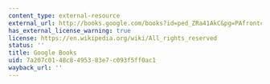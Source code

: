 ```yaml
---
content_type: external-resource
external_url: http://books.google.com/books?id=ped_ZRa41AkC&pg=PAfrontcover
has_external_license_warning: true
license: https://en.wikipedia.org/wiki/All_rights_reserved
status: ''
title: Google Books
uid: 7a207c01-48c8-4953-83e7-c093f5ff0ac1
wayback_url: ''
---
```

